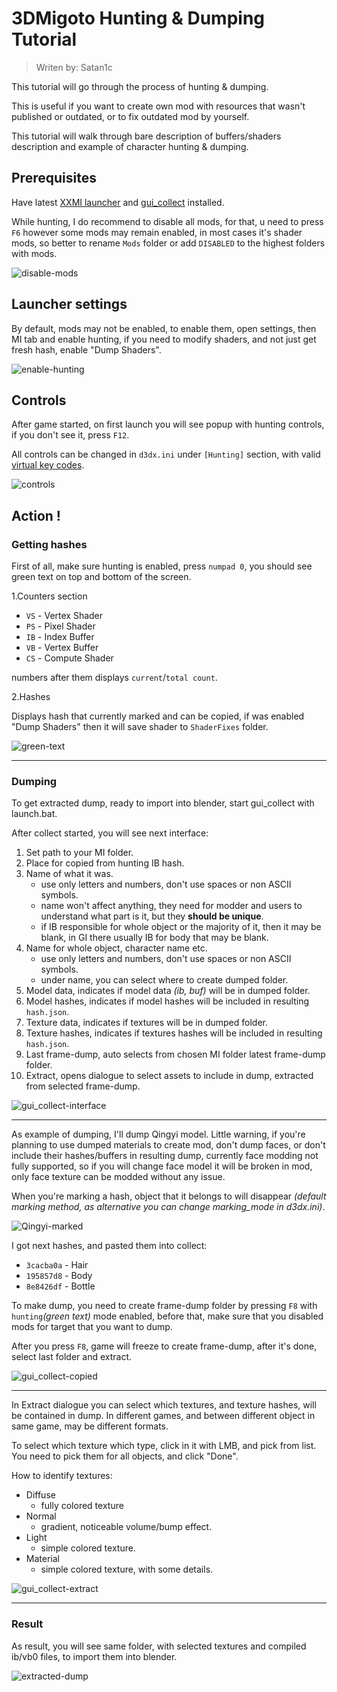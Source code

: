 # 3DMigoto Hunting & Dumping Tutorial

> Writen by: Satan1c

This tutorial will go through the process of hunting & dumping.

This is useful if you want to create own mod with resources that wasn't published or outdated,
or to fix outdated mod by yourself.

This tutorial will walk through bare description of buffers/shaders description and example of character hunting & dumping.

## Prerequisites

Have latest [XXMI launcher](getting-started.md) and [gui_collect](https://github.com/Petrascyll/gui_collect) installed.

While hunting, I do recommend to disable all mods, for that, u need to press `F6` however some mods may remain enabled,
in most cases it's shader mods, so better to rename `Mods` folder or add `DISABLED` to the highest folders with mods.

![disable-mods](img/hunting/disable-mods.png)

## Launcher settings

By default, mods may not be enabled, to enable them, open settings, then MI tab and enable hunting,
if you need to modify shaders, and not just get fresh hash, enable "Dump Shaders".

![enable-hunting](img/hunting/enable-hunting.png)

## Controls

After game started, on first launch you will see popup with hunting controls, if you don't see it, press `F12`.

All controls can be changed in `d3dx.ini` under `[Hunting]` section, with valid [virtual key codes](https://learn.microsoft.com/en-us/windows/win32/inputdev/virtual-key-codes).

![controls](img/hunting/controls.png)

## Action !

### Getting hashes

First of all, make sure hunting is enabled, press `numpad 0`, you should see green text on top and bottom of the screen.

1.Counters section
   - `VS` - Vertex Shader
   - `PS` - Pixel Shader
   - `IB` - Index Buffer
   - `VB` - Vertex Buffer
   - `CS` - Compute Shader

numbers after them displays `current`/`total count`.

2.Hashes

Displays hash that currently marked and can be copied, if was enabled "Dump Shaders" then it will save
shader to `ShaderFixes` folder.

![green-text](img/hunting/green-text.png)

---

### Dumping

To get extracted dump, ready to import into blender, start gui_collect with launch.bat.

After collect started, you will see next interface:
1. Set path to your MI folder.
2. Place for copied from hunting IB hash.
3. Name of what it was.
   - use only letters and numbers, don't use spaces or non ASCII symbols.
   - name won't affect anything, they need for modder and users to understand what part is it,
but they **should be unique**.
   - if IB responsible for whole object or the majority of it, then it may be blank,
in GI there usually IB for body that may be blank.
4. Name for whole object, character name etc.
   - use only letters and numbers, don't use spaces or non ASCII symbols.
   - under name, you can select where to create dumped folder.
5. Model data, indicates if model data *(ib, buf)* will be in dumped folder.
6. Model hashes, indicates if model hashes will be included in resulting `hash.json`.
7. Texture data, indicates if textures will be in dumped folder.
8. Texture hashes, indicates if textures hashes will be included in resulting `hash.json`.
9. Last frame-dump, auto selects from chosen MI folder latest frame-dump folder.
10. Extract, opens dialogue to select assets to include in dump, extracted from selected frame-dump.

![gui_collect-interface](img/hunting/gui_collect-interface.png)

---

As example of dumping, I'll dump Qingyi model.
Little warning, if you're planning to use dumped materials to create mod, don't dump faces,
or don't include their hashes/buffers in resulting dump, currently face modding not fully supported,
so if you will change face model it will be broken in mod, only face texture can be modded without any issue.

When you're marking a hash, object that it belongs to will disappear *(default marking method,
as alternative you can change marking_mode in d3dx.ini)*.

![Qingyi-marked](img/hunting/Qingyi-marked.png)

I got next hashes, and pasted them into collect:
   - `3cacba0a` - Hair
   - `195857d8` - Body
   - `8e8426df` - Bottle

To make dump, you need to create frame-dump folder by pressing `F8` with `hunting`*(green text)* mode  enabled,
before that, make sure that you disabled mods for target that you want to dump.

After you press `F8`, game will freeze to create frame-dump, after it's done, select last folder and extract.

![gui_collect-copied](img/hunting/gui_collect-copied.png)

---

In Extract dialogue you can select which textures, and texture hashes, will be contained in dump.
In different games, and between different object in same game, may be different formats.

To select which texture which type, click in it with LMB, and pick from list.
You need to pick them for all objects, and click "Done".

How to identify textures:
   - Diffuse
      - fully colored texture
   - Normal
      - gradient, noticeable volume/bump effect.
   - Light
      - simple colored texture.
   - Material
      - simple colored texture, with some details.

![gui_collect-extract](img/hunting/gui_collect-extract.png)

---

### Result

As result, you will see same folder, with selected textures and compiled ib/vb0 files, to import them into blender.

![extracted-dump](img/hunting/extracted-dump.png)